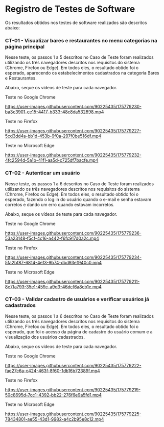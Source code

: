# Registro de Testes de Software

Os resultados obtidos nos testes de software realizados são descritos abaixo:

### CT-01 - Visualizar bares e restaurantes no menu categorias na página principal

Nesse teste, os passos 1 a 5 descritos no Caso de Teste foram realizados utilizando os três navegadores descritos nos requisitos do sistema (Chrome, Firefox ou Edge). Em todos eles, o resultado obtido foi o esperado, aparecendo os estabelecimentos cadastrados na categoria Bares e Restaurantes.

Abaixo, seque os vídeos de teste para cada navegador.

Teste no Google Chrome

https://user-images.githubusercontent.com/90225435/175779230-ba3e3901-ee15-4417-b333-48c8da532898.mp4

Teste no Firefox

https://user-images.githubusercontent.com/90225435/175779227-5cd3dd4a-bb1d-453b-9f0a-297f0be516df.mp4

Teste no Microsoft Edge

https://user-images.githubusercontent.com/90225435/175779232-4fc2594d-5a1b-41f1-aa5d-c725df7bacfe.mp4

### CT-02 - Autenticar um usuário

Nesse teste, os passos 1 a 6 descritos no Caso de Teste foram realizados utilizando os três navegadores descritos nos requisitos do sistema (Chrome, Firefox ou Edge). Em todos eles, o resultado obtido foi o esperado, fazendo o log in do usuário quando o e-mail e senha estavam corretos e dando um erro quando estavam incorretos.

Abaixo, seque os vídeos de teste para cada navegador.

Teste no Google Chrome

https://user-images.githubusercontent.com/90225435/175779236-53a23148-f5cf-4c16-a442-f6fc917d0a2c.mp4

Teste no Firefox

https://user-images.githubusercontent.com/90225435/175779234-5fa2bf87-6814-4ef3-9b74-dbd93ef940c0.mp4

Teste no Microsoft Edge

https://user-images.githubusercontent.com/90225435/175779211-8e7fa793-35e1-459c-a9d3-46dcf6a8eb1e.mp4


### CT-03 - Validar cadastro de usuários e verificar usuários já cadastrados

Nesse teste, os passos 1 a 6 descritos no Caso de Teste foram realizados utilizando os três navegadores descritos nos requisitos do sistema (Chrome, Firefox ou Edge). Em todos eles, o resultado obtido foi o esperado, que foi o acesso da página de cadastro do usuário comum e a visualização dos usuários cadastrados.

Abaixo, seque os vídeos de teste para cada navegador.

Teste no Google Chrome

https://user-images.githubusercontent.com/90225435/175779222-fae27c6a-c424-463f-8f60-1db16b72389f.mp4

Teste no Firefox

https://user-images.githubusercontent.com/90225435/175779219-50c8695d-7cc1-4392-bb22-276f6e9a5fd1.mp4

Teste no Microsoft Edge

https://user-images.githubusercontent.com/90225435/175779225-78434801-ae55-43d1-9982-a4c2b95e8c12.mp4
